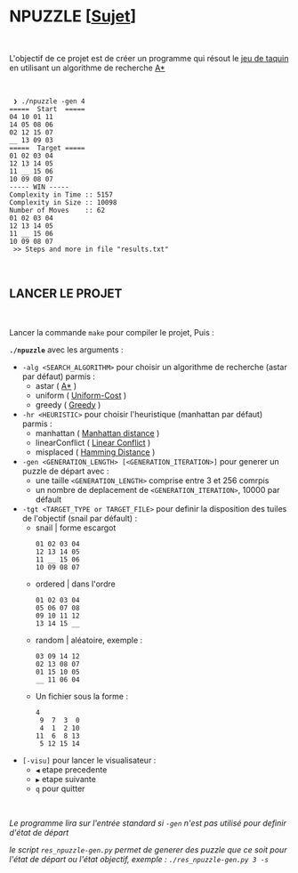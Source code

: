 # NPUZZLE [[Sujet](https://github.com/tvarnier/npuzzle/blob/master/npuzzle.en.pdf)]

<br>

L'objectif de ce projet est de créer un programme qui résout le [jeu de taquin](https://fr.wikipedia.org/wiki/Taquin) en utilisant un algorithme de recherche [A*](https://fr.wikipedia.org/wiki/Algorithme_A*)

<br>

```
 ❯ ./npuzzle -gen 4
=====  Start  =====
04 10 01 11
14 05 08 06
02 12 15 07
__ 13 09 03
=====  Target =====
01 02 03 04
12 13 14 05
11 __ 15 06
10 09 08 07
----- WIN -----
Complexity in Time :: 5157
Complexity in Size :: 10098
Number of Moves    :: 62
01 02 03 04
12 13 14 05
11 __ 15 06
10 09 08 07
 >> Steps and more in file "results.txt"
```

<br>

## LANCER LE PROJET

<br>

Lancer la commande `make` pour compiler le projet, Puis :

**`./npuzzle`** avec les arguments :
 * `-alg <SEARCH_ALGORITHM>` pour choisir un algorithme de recherche (astar par défaut) parmis : 
   * astar ( [A*](https://fr.wikipedia.org/wiki/Algorithme_A*) )
   * uniform ( [Uniform-Cost](https://www.educative.io/answers/what-is-uniform-cost-search) )
   * greedy ( [Greedy](https://en.wikipedia.org/wiki/Greedy_algorithm) )
 * `-hr <HEURISTIC>` pour choisir l'heuristique (manhattan par défaut) parmis : 
   * manhattan ( [Manhattan distance](https://en.wikipedia.org/wiki/Taxicab_geometry) )
   * linearConflict ( [Linear Conflict](https://medium.com/swlh/looking-into-k-puzzle-heuristics-6189318eaca2) )
   * misplaced ( [Hamming Distance](https://en.wikipedia.org/wiki/Hamming_distance) )
 * `-gen <GENERATION_LENGTH> [<GENERATION_ITERATION>]` pour generer un puzzle de départ avec :
   * une taille `<GENERATION_LENGTH>` comprise entre 3 et 256 comrpis
   * un nombre de deplacement de `<GENERATION_ITERATION>`, 10000 par défault
 * `-tgt <TARGET_TYPE or TARGET_FILE>` pour definir la disposition des tuiles de l'objectif (snail par défault) :
     * snail | forme escargot
        ```
        01 02 03 04
        12 13 14 05
        11 __ 15 06
        10 09 08 07
        ```
     * ordered | dans l'ordre
        ```
        01 02 03 04
        05 06 07 08
        09 10 11 12
        13 14 15 __
        ```
     * random | aléatoire, exemple :
        ```
        03 09 14 12
        02 13 08 07
        01 15 10 05
        __ 11 06 04
        ```
     * Un fichier sous la forme :
        ```
        4
         9  7  3  0
         4  1  2 10
        11  6  8 13
         5 12 15 14
        ```
 * `[-visu]` pour lancer le visualisateur :
   * `◀` etape precedente
   * `▶` etape suivante
   * `q` pour quitter

<br>

*Le programme lira sur l'entrée standard si `-gen` n'est pas utilisé pour definir d'état de départ*

*le script `res_npuzzle-gen.py` permet de generer des puzzle que ce soit pour l'état de départ ou l'état objectif, exemple : `./res_npuzzle-gen.py 3 -s`*
